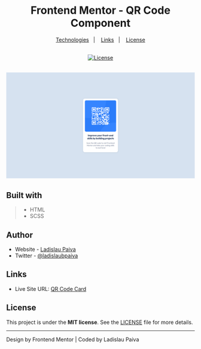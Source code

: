 <div align=center>

# Frontend Mentor - QR Code Component

</div>

<p align="center">
  <a href="#built-with">Technologies</a>&nbsp;&nbsp;&nbsp;|&nbsp;&nbsp;&nbsp;
  <a href="#Links">Links</a>&nbsp;&nbsp;&nbsp;|&nbsp;&nbsp;&nbsp;
  <a href="#License">License</a>
</p>

<br>

<div align=center>
  <a href="LICENSE">
 <img alt="License" width="100px" src="https://img.shields.io/static/v1?label=license&message=MIT&color=002eff&labelColor=000000">
  </a>
</div>
 <br>

![Design preview for coding challenge](/.github/qrcode-card.png)

## Built with

> - HTML
> - SCSS

## Author

- Website - [Ladislau Paiva](https://ladislaubpaiva.pages.dev)
- Twitter - [@ladislaubpaiva](https://www.twitter.com/ladislaubpaiva)

## Links

- Live Site URL: [QR Code Card](https://ladislaubpaiva.github.io/challenges/qrcode-card)

## License

This project is under the **MIT license**. See the [LICENSE](/LICENSE) file for more details.

---

Design by Frontend Mentor | Coded by Ladislau Paiva
